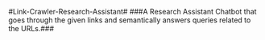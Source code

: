 #Link-Crawler-Research-Assistant#
###A Research Assistant Chatbot that goes through the given links and semantically answers queries related to the URLs.### 